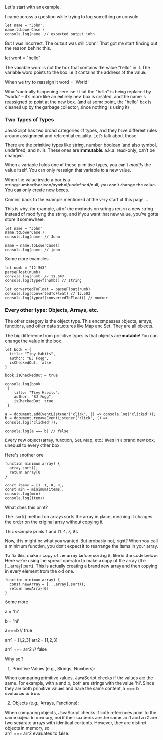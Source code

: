 Let's start with an example.

I came across a question while trying to log something on console.

```
let name = "John";
name.toLowerCase()
console.log(name) // expected output john
```

But I was incorrect. The output was still 'John'. That got me start finding out the reason behind this.

let word = "hello"

The variable word is not the box that contains the value "hello" in it. The variable word points to the box i.e it contains the address of the value.

When we try to reassign it
word = 'World'

What’s actually happening here isn’t that the "hello" is being replaced by "world" – it’s more like an entirely new box is created, and the name is reassigned to point at the new box. (and at some point, the "hello" box is cleaned up by the garbage collector, since nothing is using it)

### Two Types of Types

JavaScript has two broad categories of types, and they have different rules around assignment and referential equality. Let’s talk about those.

There are the primitive types like string, number, boolean (and also symbol, undefined, and null). These ones are **immutable**. a.k.a. read-only, can’t be changed.

When a variable holds one of these primitive types, you can’t _modify_ the value itself. You can only reassign that variable to a new value.

When the value inside a box is a string/number/boolean/symbol/undefined/null, you can’t change the value. You can only create new boxes.

Coming back to the example mentioned at the very start of this page ...

This is why, for example, all of the methods on strings return a new string instead of modifying the string, and if you want that new value, you’ve gotta store it somewhere.

```
let name = "John"
name.toLowerCase()
console.log(name) // John

name = name.toLowerCase()
console.log(name) // john
```

Some more examples

```
let numb = "12.503"
parseFloat(numb)
console.log(numb) // 12.503
console.log(typeof(numb)) // string

let convertedToFloat = parseFloat(numb)
console.log(convertedToFloat) // 12.503
console.log(typeof(convertedToFloat)) // number
```

### Every other type: Objects, Arrays, etc.

The other category is the object type. This encompasses objects, arrays, functions, and other data stuctures like Map and Set. They are all objects.

The big difference from primitive types is that objects are **mutable**! You can change the value in the box.

```
let book = {
  title: "Tiny Habits",
  author: "BJ Fogg",
  isCheckedOut: false
}

book.isCheckedOut = true

console.log(book)
 {
    title: "Tiny Habits",
    author: "BJ Fogg",
    isCheckedOut: true
 }
```

```
a = document.addEventListener('click', () => console.log('clicked'));
b = document.removeEventListener('click', () => console.log('clicked'));

console.log(a === b) // false

```

Every new object (array, function, Set, Map, etc.) lives in a brand new box, unequal to every other box.

Here's another one

```
function minimum(array) {
  array.sort();
  return array[0]
}

const items = [7, 1, 9, 4];
const min = minimum(items);
console.log(min)
console.log(items)
```

What does this print?

The .sort() method on arrays sorts the array in place, meaning it changes the order on the original array without copying it.

This example prints 1 and [1, 4, 7, 9].

Now, this might be what you wanted. But probably not, right? When you call a minimum function, you don’t expect it to rearrange the items in your array.

To fix this, make a copy of the array before sorting it, like in the code below. Here we’re using the spread operator to make a copy of the array (the [...array] part). This is actually creating a brand new array and then copying in every element from the old one.

```
function minimum(array) {
  const newArray = [...array].sort();
  return newArray[0]
}
```

Some more

a = 'hi'

b = 'hi'

a===b // true

arr1 = [1,2,3]
arr2 = [1,2,3]

arr1 === arr2 // false

Why so ?

1. Primitive Values (e.g., Strings, Numbers):

When comparing primitive values, JavaScript checks if the values are the same.
For example, with a and b, both are strings with the value 'hi'. Since they are both primitive values and have the same content, a === b evaluates to true.

2. Objects (e.g., Arrays, Functions):

When comparing objects, JavaScript checks if both references point to the same object in memory, not if their contents are the same.
arr1 and arr2 are two separate arrays with identical contents. However, they are distinct objects in memory, so<br> arr1 === arr2 evaluates to false.
